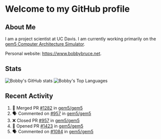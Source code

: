 # Welcome to my GitHub profile

## About Me

I am a project scientist at UC Davis. I am currently working primarily on the [gem5 Computer Architecture Simulator](https://github.com/gem5).

Personal website: <https://www.bobbybruce.net>.

## Stats

![Bobby's GitHub stats](https://github-readme-stats.vercel.app/api?username=bobbyrbruce&show_icons=true&theme=responsive&include_all_commits=true&count_private=true&show=reviews&disable_animations=true)
![Bobby's Top Languages ](https://github-readme-stats.vercel.app/api/top-langs/?username=bobbyrbruce&layout=compact&theme=responsive&count_private=true&langs_count=10&disable_animations=true)

## Recent Activity

<!--START_SECTION:activity-->
1. 🎉 Merged PR [#1282](https://github.com/gem5/gem5/pull/1282) in [gem5/gem5](https://github.com/gem5/gem5)
2. 🗣 Commented on [#957](https://github.com/gem5/gem5/pull/957#issuecomment-2272511430) in [gem5/gem5](https://github.com/gem5/gem5)
3. ❌ Closed PR [#957](https://github.com/gem5/gem5/pull/957) in [gem5/gem5](https://github.com/gem5/gem5)
4. 💪 Opened PR [#1423](https://github.com/gem5/gem5/pull/1423) in [gem5/gem5](https://github.com/gem5/gem5)
5. 🗣 Commented on [#1084](https://github.com/gem5/gem5/pull/1084#issuecomment-2272501565) in [gem5/gem5](https://github.com/gem5/gem5)
<!--END_SECTION:activity-->
